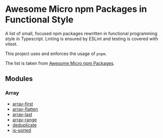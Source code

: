 # Awesome Micro npm Packages in Functional Style

A list of small, focused npm packages rewritten in functional programming style in Typescript. Linting is ensured by ESLint and testing is covered with vitest.

This project uses and enforces the usage of `pnpm`.

The list is taken from [Awesome Micro npm Packages](https://github.com/parro-it/awesome-micro-npm-packages).

## Modules

### Array

- [array-first](./src/array/array-first/README.md)
- [array-flatten](./src/array/array-flatten/README.md)
- [array-last](./src/array/array-last/README.md)
- [array-range](./src/array/array-range/README.md)
- [deduplicate](./src/array/deduplicate/README.md)
- [is-sorted](./src/is-sorted/README.md)
